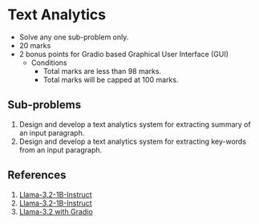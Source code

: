 # Text Analytics
- Solve any one sub-problem only.
- 20 marks
- 2 bonus points for Gradio based Graphical User Interface (GUI)
  - Conditions
    - Total marks are less than 98 marks.
    - Total marks will be capped at 100 marks.    


## Sub-problems 
1. Design and develop a text analytics system for extracting summary of an input paragraph.
2. Design and develop a text analytics system for extracting key-words from an input paragraph.


## References
1. [Llama-3.2-1B-Instruct](https://huggingface.co/meta-llama/Llama-3.2-3B-Instruct)
2. [Llama-3.2-1B-Instruct](https://huggingface.co/unsloth/Llama-3.2-1B-Instruct)
3. [Llama-3.2 with Gradio](https://huggingface.co/spaces/ysharma/Llama3-2_with_Gradio-5)
   
